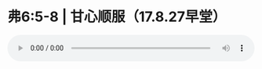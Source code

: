 # 弗6:5-8 | 甘心顺服（17.8.27早堂）

<audio style="width: 100%;" preload="false" controls controlslist="nodownload"><source src="//cdn.wechat.edu.pl/audio/mp3/old/12185.mp3" type="audio/mpeg">Your browser does not support the audio element.</audio>


